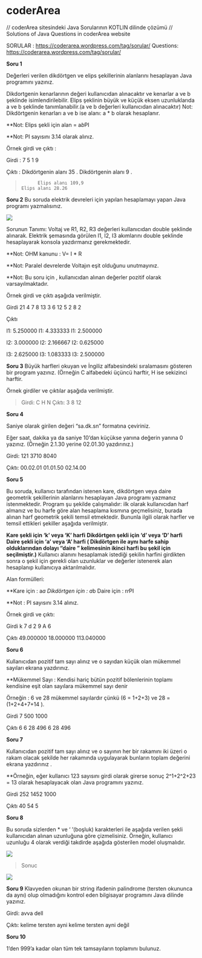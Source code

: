 # coderArea

// coderArea sitesindeki Java Sorularının  KOTLIN dilinde çözümü
// Solutions of Java Questions in coderArea website

SORULAR : https://coderarea.wordpress.com/tag/sorular/
Questions: https://coderarea.wordpress.com/tag/sorular/


<b>Soru 1</b>
 
Değerleri verilen dikdörtgen ve elips şekillerinin alanlarını hesaplayan Java programını yazınız.

Dikdortgenin kenarlarının değeri kullanıcıdan alınacaktır ve kenarlar a ve b şeklinde isimlendirilebilir.
Elips şeklinin büyük ve küçük eksen uzunluklarıda a ve b şeklinde tanımlanabilir.(a ve b değerleri kullanıcıdan alınacaktır)
Not: Dikdörtgenin kenarları a ve b ise  alanı: a * b olarak hesaplanır.

**Not: Elips şekli için alan = a*b*PI

**Not: PI sayısını 3.14 olarak alınız.

Örnek girdi ve çıktı : 

 Girdi :      7    5                                                        1      9

 Çıktı :     Dikdörtgenin alanı 35 .                                       Dikdörtgenin alanı  9 .

>           Elips alanı 109,9                                              Elips alanı 28.26

<b>Soru 2</b>
 Bu soruda elektrik devreleri için yapılan hesaplamayı yapan Java programı yazmalısınız.

<img src ="https://coderarea.files.wordpress.com/2017/03/11.png"/>

Sorunun Tanımı: Voltaj ve R1, R2, R3 değerleri kullanıcıdan double şeklinde alınarak. Elektrik şemasında görülen I1, I2, I3 akımlarını double şeklinde hesaplayarak konsola yazdırmanız gerekmektedir.

**Not: OHM kanunu : V= I * R

**Not: Paralel devrelerde Voltajın eşit olduğunu unutmayınız.

**Not: Bu soru için , kullanıcıdan alınan değerler pozitif olarak varsayılmaktadır.

Örnek girdi ve çıktı aşağıda verilmiştir.


Girdi                21 4 7 8                                        13 3 6 12                                           5 2 8 2

Çıktı

I1: 5.250000                                I1: 4.333333                                 I1: 2.500000

I2: 3.000000                                I2: 2.166667                               I2: 0.625000

I3: 2.625000                                I3: 1.083333                                 I3: 2.500000



<b>Soru 3</b>
Büyük harfleri okuyan ve İngiliz alfabesindeki sıralamasını gösteren bir program yazınız. (Örneğin C alfabedeki üçüncü harftir, H ise sekizinci harftir.

Örnek girdiler ve çıktılar aşağıda verilmiştir.

>Girdi:         C   H   N
>Çıktı:         3   8   12


<b>Soru 4</b>

Saniye olarak girilen değeri “sa.dk.sn” formatına çeviriniz.

Eğer saat, dakika ya da saniye 10’dan küçükse yanına değerin yanına 0 yazınız. (Örneğin 2.1.30 yerine 02.01.30 yazdırınız.)

Girdi:           121                   3710               8040

Çıktı:          00.02.01              01.01.50           02.14.00

<b>Soru 5</b>

Bu soruda, kullanıcı tarafından istenen kare, dikdörtgen veya daire geometrik şekillerinin alanlarını hesaplayan Java programı yazmanız istenmektedir. Program şu şekilde çalışmalıdır: ilk olarak kullanıcıdan harf almanız ve bu harfe göre alan hesaplama kısmına geçmelisiniz, burada alınan harf geometrik şekili temsil etmektedir. Bununla ilgili olarak harfler ve temsil ettikleri şekiller aşağıda verilmiştir.

**Kare şekli için ‘k’ veya ‘K’ harfi**
**Dikdörtgen şekli için ‘d’ veya ‘D’ harfi**
**Daire şekli için ‘a’ veya ‘A’ harfi ( Dikdörtgen ile aynı harfe sahip olduklarından dolayı “daire ” kelimesinin ikinci harfi bu şekil için seçilmiştir.)**
Kullanıcı alanını hesaplamak istediği şekilin harfini girdikten sonra o şekil için gerekli olan uzunluklar ve değerler istenerek alan hesaplanıp kullanıcıya aktarılmalıdır.

Alan formülleri:

**Kare  için : a*a      Dikdörtgen için : a*b   Daire  için : r*r*PI

**Not : PI sayısını 3.14 alınız.

Örnek girdi ve çıktı:

Girdi           k  7                                        d  2  9                                            A  6

Çıktı          49.000000                             18.000000                               113.040000

<b>Soru 6</b>

 Kullanıcıdan pozitif tam sayı alınız ve o sayıdan küçük olan mükemmel sayıları ekrana yazdırınız.

**Mükemmel Sayı : Kendisi hariç bütün pozitif bölenlerinin toplamı kendisine eşit olan sayılara mükemmel sayı denir

Örneğin : 6 ve 28 mükemmel sayılardır çünkü (6 = 1+2+3) ve 28 = (1+2+4+7+14 ).

Girdi           7                                      500                                               1000

Çıktı            6                                      6  28  496                                     6  28  496


<b>Soru 7</b>

Kullanıcıdan pozitif tam sayı alınız ve o sayının her bir rakamını iki üzeri o rakam olacak şekilde her rakamında uygulayarak bunların toplam değerini ekrana yazdırınız .

**Örneğin, eğer kullanıcı 123 sayısını girdi olarak girerse sonuç 2^1+2^2+23 = 13 olarak hesaplayacak olan Java programını yazınız.

Girdi           252                                 1452                                   1000

Çıktı            40                                  54                                     5


<b>Soru 8</b>

Bu soruda  sizlerden *  ve ‘  ’(boşluk) karakterleri ile aşağıda verilen şekli kullanıcıdan alınan uzunluğuna göre çizmelisiniz. Örneğin, kullanıcı uzunluğu 4 olarak verdiği takdirde aşağıda gösterilen model oluşmalıdır.

<img src = "https://coderarea.files.wordpress.com/2017/03/yc4b1ldc4b1z.png?w=440"/>

> Sonuc

<img src = "https://coderarea.files.wordpress.com/2017/03/cc4b1ktc4b1.png?w=440"/>


<b>Soru 9</b>
 Klavyeden okunan bir string ifadenin palindrome (tersten okununca da aynı) olup olmadığını kontrol eden bilgisayar programını Java dilinde yazınız.

Girdi:                    avva                                                  dell

Çıktı:                   kelime tersten ayni                       kelime tersten ayni değil

<b>Soru 10</b>

1’den 999’a kadar olan tüm tek tamsayıların toplamını bulunuz.
                                                             
